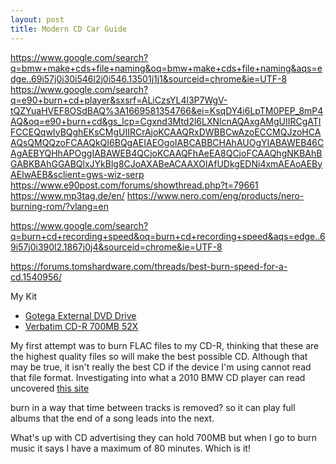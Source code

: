 ```yaml
---
layout: post
title: Modern CD Car Guide 
---
```


https://www.google.com/search?q=bmw+make+cds+file+naming&oq=bmw+make+cds+file+naming&aqs=edge..69i57j0i30i546l2j0i546.13501j1j1&sourceid=chrome&ie=UTF-8
https://www.google.com/search?q=e90+burn+cd+player&sxsrf=ALiCzsYL4l3P7WgV-tQZYuaHVEF8OSdBAQ%3A1669581354766&ei=KsqDY4i6LpTM0PEP_8mP4AQ&oq=e90+burn+cd&gs_lcp=Cgxnd3Mtd2l6LXNlcnAQAxgAMgUIIRCgATIFCCEQqwIyBQghEKsCMgUIIRCrAjoKCAAQRxDWBBCwAzoECCMQJzoHCAAQsQMQQzoFCAAQkQI6BQgAEIAEOgoIABCABBCHAhAUOgYIABAWEB46CAgAEBYQHhAPOggIABAWEB4QCjoKCAAQFhAeEA8QCjoFCAAQhgNKBAhBGABKBAhGGABQlxJYkBlg8CJoAXABeACAAXOIAfUDkgEDNi4xmAEAoAEByAEIwAEB&sclient=gws-wiz-serp
https://www.e90post.com/forums/showthread.php?t=79661
https://www.mp3tag.de/en/
https://www.nero.com/eng/products/nero-burning-rom/?vlang=en

https://www.google.com/search?q=burn+cd+recording+speed&oq=burn+cd+recording+speed&aqs=edge..69i57j0i390l2.1867j0j4&sourceid=chrome&ie=UTF-8

https://forums.tomshardware.com/threads/best-burn-speed-for-a-cd.1540956/

My Kit

- [Gotega External DVD Drive](https://www.amazon.com/gp/product/B07MJW5BXZ)
- [Verbatim CD-R 700MB 52X](https://www.amazon.com/gp/product/B001V5LCC8)

My first attempt was to burn FLAC files to my CD-R, thinking that these are the highest quality files so will make the best possible CD. Although that may be true, it isn't really the best CD if the device I'm using cannot read that file format. Investigating into what a 2010 BMW CD player can read uncovered [this site](#TODO)

burn in a way that time between tracks is removed? so it can play full albums that the end of a song leads into the next.

What's up with CD advertising they can hold 700MB but when I go to burn music it says I have a maximum of 80 minutes. Which is it!
